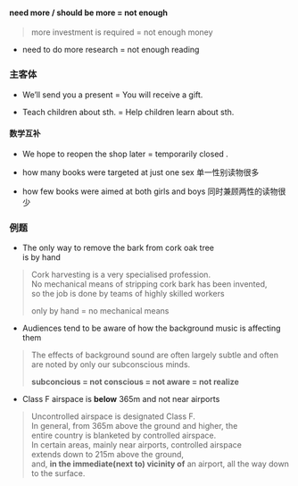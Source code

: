 #### need more / should be more = not enough

> more investment is required = not enough money

- need to do more research = not enough reading

### 主客体

- We’ll send you a present = You will receive a gift.

- Teach children about sth. = Help children learn about sth.

#### 数学互补

- We hope to reopen the shop later = temporarily closed .

- how many books were targeted at just one sex 单⼀性别读物很多

- how few books were aimed at both girls and boys 同时兼顾两性的读物很少

### 例题

- The only way to remove the bark from cork oak tree  
  is by hand

> Cork harvesting is a very specialised profession.  
> No mechanical means of stripping cork bark has been invented,  
> so the job is done by teams of highly skilled workers
> 
> only by hand = no mechanical means 

- Audiences tend to be aware of how the background music is affecting them

> The effects of background sound are often largely subtle  and often are noted by only our subconscious minds.
> 
> **subconcious = not conscious = not aware = not realize**

- Class F airspace is  **below** 365m and not near airports

> Uncontrolled airspace is designated Class F.  
> In general, from 365m above the ground and higher, the  
> entire country is blanketed by controlled airspace.  
> In certain areas, mainly near airports, controlled airspace  
> extends down to 215m above the ground,  
> and, **in the immediate(next to) vicinity of** an airport, all the way down  to the surface.
